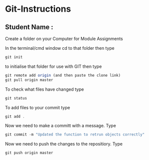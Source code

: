 # Git-Instructions

## Student Name : 

Create a folder on your Computer for Module Assignments

In the terminal/cmd window cd to that folder then type 
```javascript
git init
```
to initialise that folder for use with GIT then type

```javascript
git remote add origin (and then paste the clone link)
git pull origin master
```
To check what files have changed type

```javascript
git status
```

To add files to your commit type

```javascript
git add .
```

Now we need to make a committ with a message. Type

```javascript
git commit -m "Updated the function to retrun objects correctly"
```

Now we need to push the changes to the repositiory. Type

```javascript
git push origin master
```
